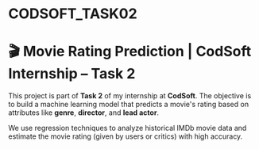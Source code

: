 # CODSOFT_TASK02
# 🎬 Movie Rating Prediction | CodSoft Internship – Task 2

This project is part of **Task 2** of my internship at **CodSoft**. The objective is to build a machine learning model that predicts a movie's rating based on attributes like **genre**, **director**, and **lead actor**.

We use regression techniques to analyze historical IMDb movie data and estimate the movie rating (given by users or critics) with high accuracy.

